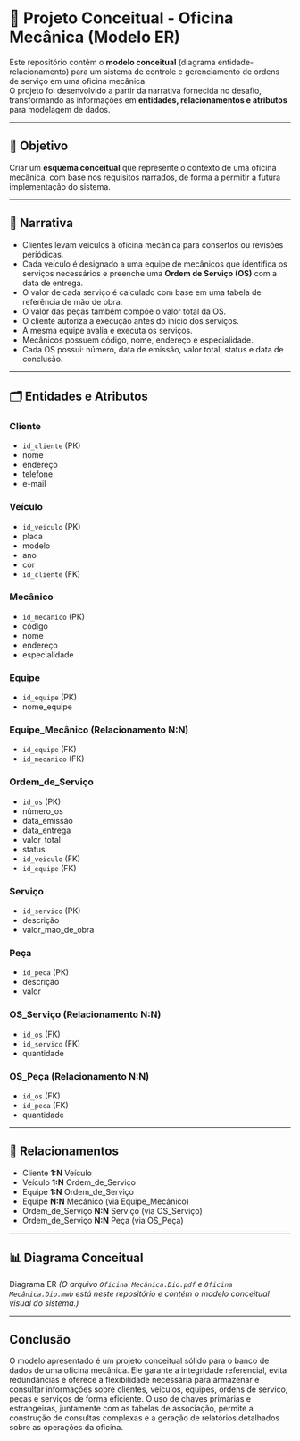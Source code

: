 # 📌 Projeto Conceitual - Oficina Mecânica (Modelo ER)

Este repositório contém o **modelo conceitual** (diagrama entidade-relacionamento) para um sistema de controle e gerenciamento de ordens de serviço em uma oficina mecânica.  
O projeto foi desenvolvido a partir da narrativa fornecida no desafio, transformando as informações em **entidades, relacionamentos e atributos** para modelagem de dados.

---

## 🎯 Objetivo
Criar um **esquema conceitual** que represente o contexto de uma oficina mecânica, com base nos requisitos narrados, de forma a permitir a futura implementação do sistema.

---

## 📖 Narrativa
- Clientes levam veículos à oficina mecânica para consertos ou revisões periódicas.  
- Cada veículo é designado a uma equipe de mecânicos que identifica os serviços necessários e preenche uma **Ordem de Serviço (OS)** com a data de entrega.  
- O valor de cada serviço é calculado com base em uma tabela de referência de mão de obra.  
- O valor das peças também compõe o valor total da OS.  
- O cliente autoriza a execução antes do início dos serviços.  
- A mesma equipe avalia e executa os serviços.  
- Mecânicos possuem código, nome, endereço e especialidade.  
- Cada OS possui: número, data de emissão, valor total, status e data de conclusão.

---

## 🗂 Entidades e Atributos

### **Cliente**
- `id_cliente` (PK)  
- nome  
- endereço  
- telefone  
- e-mail  

### **Veículo**
- `id_veiculo` (PK)  
- placa  
- modelo  
- ano  
- cor  
- `id_cliente` (FK)  

### **Mecânico**
- `id_mecanico` (PK)  
- código  
- nome  
- endereço  
- especialidade  

### **Equipe**
- `id_equipe` (PK)  
- nome_equipe  

### **Equipe_Mecânico** (Relacionamento N:N)
- `id_equipe` (FK)  
- `id_mecanico` (FK)  

### **Ordem_de_Serviço**
- `id_os` (PK)  
- número_os  
- data_emissão  
- data_entrega  
- valor_total  
- status  
- `id_veiculo` (FK)  
- `id_equipe` (FK)  

### **Serviço**
- `id_servico` (PK)  
- descrição  
- valor_mao_de_obra  

### **Peça**
- `id_peca` (PK)  
- descrição  
- valor  

### **OS_Serviço** (Relacionamento N:N)
- `id_os` (FK)  
- `id_servico` (FK)  
- quantidade  

### **OS_Peça** (Relacionamento N:N)
- `id_os` (FK)  
- `id_peca` (FK)  
- quantidade  

---

## 🔗 Relacionamentos
- Cliente **1:N** Veículo  
- Veículo **1:N** Ordem_de_Serviço  
- Equipe **1:N** Ordem_de_Serviço  
- Equipe **N:N** Mecânico (via Equipe_Mecânico)  
- Ordem_de_Serviço **N:N** Serviço (via OS_Serviço)  
- Ordem_de_Serviço **N:N** Peça (via OS_Peça)  

---

## 📊 Diagrama Conceitual
Diagrama ER 
*(O arquivo `Oficina Mecânica.Dio.pdf` e `Oficina Mecânica.Dio.mwb` está neste repositório e contém o modelo conceitual visual do sistema.)*

---

## Conclusão

O modelo apresentado é um projeto conceitual sólido para o banco de dados de uma oficina mecânica. Ele garante a integridade referencial, evita redundâncias e oferece a flexibilidade necessária para armazenar e consultar informações sobre clientes, veículos, equipes, ordens de serviço, peças e serviços de forma eficiente. O uso de chaves primárias e estrangeiras, juntamente com as tabelas de associação, permite a construção de consultas complexas e a geração de relatórios detalhados sobre as operações da oficina.
